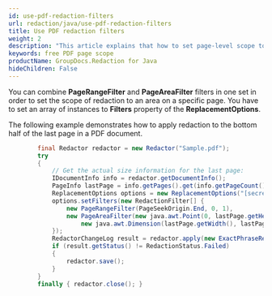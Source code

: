 ```yaml
---
id: use-pdf-redaction-filters
url: redaction/java/use-pdf-redaction-filters
title: Use PDF redaction filters
weight: 2
description: "This article explains that how to set page-level scope to PDF redactions."
keywords: free PDF page scope
productName: GroupDocs.Redaction for Java
hideChildren: False
---
```


You can combine **PageRangeFilter** and **PageAreaFilter** filters in one set in order to set the scope of redaction to an area on a specific page. You have to set an array of instances to **Filters** property of the **ReplacementOptions**. 

The following example demonstrates how to apply redaction to the bottom half of the last page in a PDF document.

```java
        final Redactor redactor = new Redactor("Sample.pdf");
        try 
        {
            // Get the actual size information for the last page:
            IDocumentInfo info = redactor.getDocumentInfo();
            PageInfo lastPage = info.getPages().get(info.getPageCount() - 1);
            ReplacementOptions options = new ReplacementOptions("[secret]");
            options.setFilters(new RedactionFilter[] {
                new PageRangeFilter(PageSeekOrigin.End, 0, 1),
                new PageAreaFilter(new java.awt.Point(0, lastPage.getHeight()/2),
                    new java.awt.Dimension(lastPage.getWidth(), lastPage.getHeight()/2))
            });
            RedactorChangeLog result = redactor.apply(new ExactPhraseRedaction("bibliography", false, options));
            if (result.getStatus() != RedactionStatus.Failed)
            {
                redactor.save();
            }                            
        }
        finally { redactor.close(); }
```

